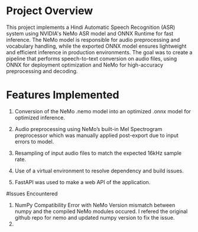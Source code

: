 # Project Overview
This project implements a Hindi Automatic Speech Recognition (ASR) system using NVIDIA's NeMo ASR model and ONNX Runtime for fast inference. The NeMo model is responsible for audio preprocessing and vocabulary handling, while the exported ONNX model ensures lightweight and efficient inference in production environments. The goal was to create a pipeline that performs speech-to-text conversion on audio files, using ONNX for deployment optimization and NeMo for high-accuracy preprocessing and decoding.

# Features Implemented 
1. Conversion of the NeMo .nemo model into an optimized .onnx model for optimized inference.

2. Audio preprocessing using NeMo’s built-in Mel Spectrogram preprocessor which was manually applied post-export due to input errors to model.

3. Resampling of input audio files to match the expected 16kHz sample rate.

4. Use of a virtual environment to resolve dependency and build issues.
5. FastAPI was used to make a web API of the application.

#Issues Encountered 
1. NumPy Compatibility Error with NeMo
    Version mismatch between numpy and the compiled NeMo modules occured. I refered the original github repo for nemo and updated numpy version to fix the issue.
2. 
